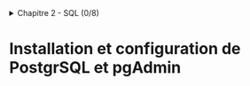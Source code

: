 <details>
<summary>Chapitre 2 - SQL (0/8)</summary>

- Installation et configuration de PostgreSQL et pgAdmin
- Concepts de base des SGBDR et types de données
- Requêtes SQL : SELECT, CREATE, ALTER TABLE, INSERT, UPDATE, DELETE, DROP
- Utilisation de NULL et requêtes conditionnelles (CASE)
- Jointures : JOIN, sous-requêtes, CTE, et opérations ensemblistes
- Travailler avec les dates et heures
- Fonctions de fenêtrage avancées
- Fonctions SQL : CAST, CONCAT, SUBSTRING, COALESCE, etc.
</details>

# Installation et configuration de PostgrSQL et pgAdmin
